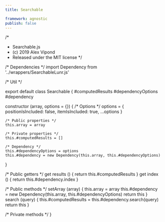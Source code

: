 ```yaml
---
title: Searchable

framework: agnostic
publish: false
---
```


/*
 * Searchable.js
 * (c) 2019 Alex Vipond
 * Released under the MIT license
 */

/* Dependencies */
import Dependency from '../wrappers/SearchableLunr.js'

/* Util */

export default class Searchable {
  #computedResults
  #dependencyOptions
  #dependency

  constructor (array, options = {}) {
    /* Options */
    options = {
      positionIsIncluded: false,
      itemIsIncluded: true,
      ...options
    }

    /* Public properties */
    this.array = array

    /* Private properties */
    this.#computedResults = []

    /* Dependency */
    this.#dependencyOptions = options
    this.#dependency = new Dependency(this.array, this.#dependencyOptions)
  }

  /* Public getters */
  get results () {
    return this.#computedResults
  }
  get index () {
    return this.#dependency.index
  }

  /* Public methods */
  setArray (array) {
    this.array = array
    this.#dependency = new Dependency(this.array, this.#dependencyOptions)
    return this
  }
  search (query) {
    this.#computedResults = this.#dependency.search(query)
    return this
  }

  /* Private methods */
}
